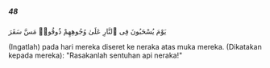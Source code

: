 ##### 48

<span class="ayah">يَوْمَ يُسْحَبُونَ فِى ٱلنَّارِ عَلَىٰ وُجُوهِهِمْ ذُوقُوا۟ مَسَّ سَقَرَ</span>

<span class="ayah_translation">(Ingatlah) pada hari mereka diseret ke neraka atas muka mereka. (Dikatakan kepada mereka): "Rasakanlah sentuhan api neraka!"</span>
